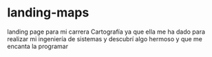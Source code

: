 # landing-maps
landing page para mi carrera Cartografía ya que ella me ha dado para realizar mi ingeniería de sistemas y descubrí algo hermoso y que me encanta la programar 
